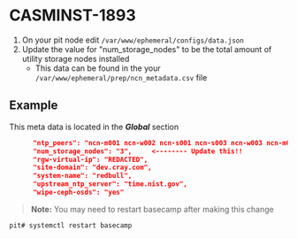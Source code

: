 # CASMINST-1893

1. On your pit node edit `/var/www/ephemeral/configs/data.json`
2. Update the value for "num_storage_nodes" to be the total amount of utility storage nodes installed
   - This data can be found in the your `/var/www/ephemeral/prep/ncn_metadata.csv` file

## Example

This meta data is located in the ***Global*** section

```json
      "ntp_peers": "ncn-m001 ncn-w002 ncn-s001 ncn-s003 ncn-w003 ncn-m002 ncn-m003 ncn-w001 ncn-s002",
      "num_storage_nodes": "3",     <-------- Update this!!
      "rgw-virtual-ip": "REDACTED",
      "site-domain": "dev.cray.com",
      "system-name": "redbull",
      "upstream_ntp_server": "time.nist.gov",
      "wipe-ceph-osds": "yes"
```

> **Note:** You may need to restart basecamp after making this change
```bash
pit# systemctl restart basecamp
```
